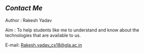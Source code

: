## _Contact Me_


Author : Rakesh Yadav

Aim : To help students like me to understand and know about the technologies that are available to us.

E-mail: Rakesh.yadav_cs18@gla.ac.in
